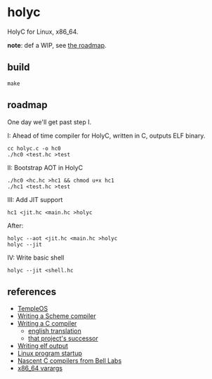 # holyc

HolyC for Linux, x86_64.

**note**: def a WIP, see [the roadmap](#roadmap).


## build

```
make
```

## roadmap

One day we'll get past step I.

I: Ahead of time compiler for HolyC, written in C, outputs ELF binary.

    cc holyc.c -o hc0
    ./hc0 <test.hc >test

II: Bootstrap AOT in HolyC

    ./hc0 <hc.hc >hc1 && chmod u+x hc1
    ./hc1 <test.hc >test

III: Add JIT support

    hc1 <jit.hc <main.hc >holyc

After:

    holyc --aot <jit.hc <main.hc >holyc
    holyc --jit

IV: Write basic shell

    holyc --jit <shell.hc

## references

- [TempleOS](https://github.com/cia-foundation/TempleOS)
- [Writing a Scheme compiler](http://scheme2006.cs.uchicago.edu/11-ghuloum.pdf)
- [Writing a C compiler](https://www.sigbus.info/compilerbook)
  - [english translation](https://translate.google.com/translate?hl=en&sl=ja&tl=en&u=https%3A%2F%2Fwww.sigbus.info%2Fcompilerbook)
  - [that project's successor](https://github.com/rui314/chibicc)
- [Writing elf output](https://github.com/lazear/lass/blob/66771edd7fa883e0620b3e00777320e6577f7f33/assembler.c#L53)
- [Linux program startup](https://web.archive.org/web/20191210114310/http://dbp-consulting.com/tutorials/debugging/linuxProgramStartup.html)
- [Nascent C compilers from Bell Labs](https://github.com/dspinellis/unix-history-repo/blob/Research-V2-Snapshot-Development/c/nc0/c00.c)
- [x86_64 varargs](https://blog.nelhage.com/2010/10/amd64-and-va_arg/)
